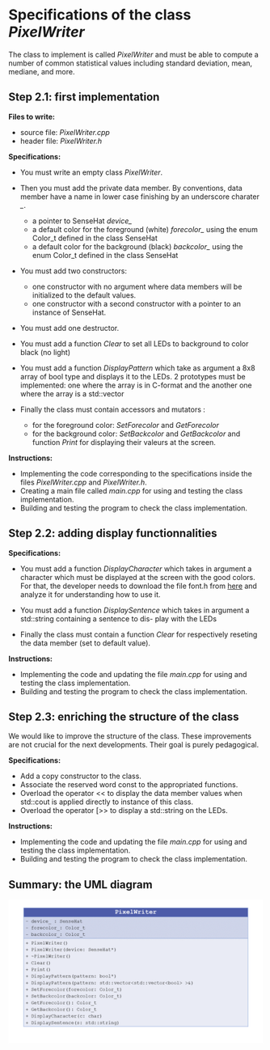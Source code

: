 # Specifications of the class *PixelWriter*

The class to implement is called *PixelWriter* and must be able to compute a number
of common statistical values including standard deviation, mean, mediane, and more.

## Step 2.1: first implementation

**Files to write:**
  - source file: *PixelWriter.cpp*
  - header file: *PixelWriter.h*

**Specifications:**
  - You must write an empty class *PixelWriter*. 
  
  - Then you must add the private data member. By conventions, data member have a name in lower case finishing by an underscore charater *_*.
    - a pointer to SenseHat *device_*
    - a default color for the foreground (white) *forecolor_* using the enum Color_t defined in the class SenseHat
    - a default color for the background (black) *backcolor_* using the enum Color_t defined in the class SenseHat

	
  - You must add two constructors:
    - one constructor with no argument where data members will be initialized to the default values.
    - one constructor with a second constructor with a pointer to an instance of SenseHat.
	
  - You must add one destructor.

  - You must add a function *Clear* to set all LEDs to background to color black (no light)

  - You must add a function *DisplayPattern* which take as argument a 8x8 array of bool type and displays
it to the LEDs. 2 prototypes must be implemented: one where the array is in C-format and the another one where the array is a std::vector

  - Finally the class must contain accessors and mutators :
    - for the foreground color: *SetForecolor* and *GetForecolor*
    - for the background color: *SetBackcolor* and *GetBackcolor*
  and  function *Print* for displaying their valeurs at the screen.
  
**Instructions:**
  - Implementing the code corresponding to the specifications inside the files *PixelWriter.cpp* and *PixelWriter.h*.
  - Creating a main file called *main.cpp* for using and testing the class implementation.
  - Building and testing the program to check the class implementation.
  
## Step 2.2: adding display functionnalities

**Specifications:**
  - You must add a function *DisplayCharacter* which takes in argument a character which must be displayed at the
screen with the good colors. For that, the developer needs to download the file font.h from [here](session2/font.h)
and analyze it for understanding how to use it.
	 
  - You must add a function *DisplaySentence* which takes in argument a std::string containing a sentence to dis-
play with the LEDs
  
  - Finally the class must contain a function *Clear* for respectively reseting the data member (set to default value).
   
**Instructions:**
  - Implementing the code and updating the file *main.cpp* for using and testing the class implementation.
  - Building and testing the program to check the class implementation.

## Step 2.3: enriching the structure of the class

We would like to improve the structure of the class. These improvements are not crucial for
the next developments. Their goal is purely pedagogical.

**Specifications:** 
  - Add a copy constructor to the class.
  - Associate the reserved word const to the appropriated
functions.
  - Overload the operator << to display the data member values when std::cout is applied directly to instance of this class.
  - Overload the operator [>> to display a std::string on the LEDs.

**Instructions:**
  - Implementing the code and updating the file *main.cpp* for using and testing the class implementation.
  - Building and testing the program to check the class implementation.
 
  
## Summary: the UML diagram 

   ![wizard1](../doc/session2/prixelwriter_uml.png)
